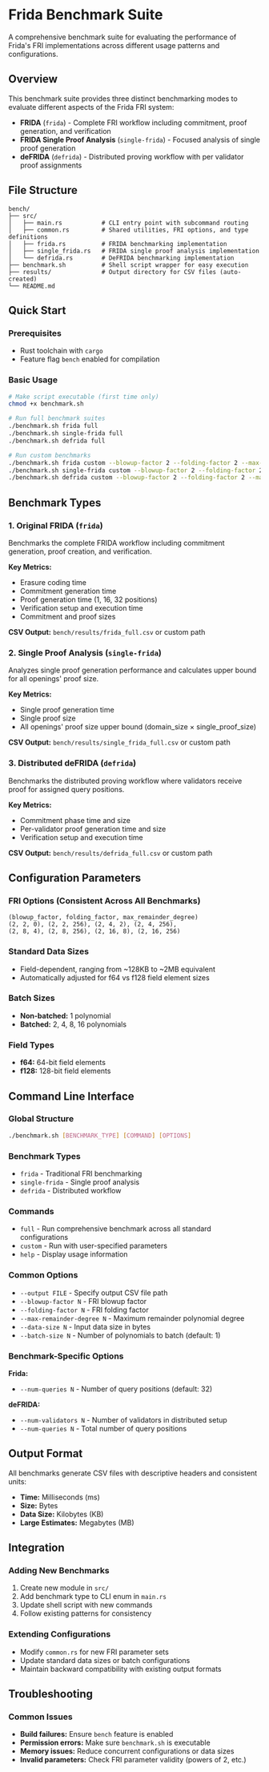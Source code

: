 # Frida Benchmark Suite

A comprehensive benchmark suite for evaluating the performance of Frida's FRI implementations across different usage patterns and configurations.

## Overview

This benchmark suite provides three distinct benchmarking modes to evaluate different aspects of the Frida FRI system:

- **FRIDA** (`frida`) - Complete FRI workflow including commitment, proof generation, and verification
- **FRIDA Single Proof Analysis** (`single-frida`) - Focused analysis of single proof generation
- **deFRIDA** (`defrida`) - Distributed proving workflow with per validator proof assignments

## File Structure

```
bench/
├── src/
│   ├── main.rs           # CLI entry point with subcommand routing
│   ├── common.rs         # Shared utilities, FRI options, and type definitions
│   ├── frida.rs          # FRIDA benchmarking implementation
│   ├── single_frida.rs   # FRIDA single proof analysis implementation
│   └── defrida.rs        # DeFRIDA benchmarking implementation
├── benchmark.sh          # Shell script wrapper for easy execution
├── results/              # Output directory for CSV files (auto-created)
└── README.md            
```

## Quick Start

### Prerequisites
- Rust toolchain with `cargo`
- Feature flag `bench` enabled for compilation

### Basic Usage

```bash
# Make script executable (first time only)
chmod +x benchmark.sh

# Run full benchmark suites
./benchmark.sh frida full
./benchmark.sh single-frida full  
./benchmark.sh defrida full

# Run custom benchmarks
./benchmark.sh frida custom --blowup-factor 2 --folding-factor 2 --max-remainder-degree 256 --data-size 32768 --batch-size 4
./benchmark.sh single-frida custom --blowup-factor 2 --folding-factor 2 --max-remainder-degree 256 --data-size 32768 --batch-size 4
./benchmark.sh defrida custom --blowup-factor 2 --folding-factor 2 --max-remainder-degree 256 --data-size 32768 --num-validators 8 --num-queries 32 --batch-size 4
```

## Benchmark Types

### 1. Original FRIDA (`frida`)

Benchmarks the complete FRIDA workflow including commitment generation, proof creation, and verification.

**Key Metrics:**
- Erasure coding time
- Commitment generation time  
- Proof generation time (1, 16, 32 positions)
- Verification setup and execution time
- Commitment and proof sizes

**CSV Output:** `bench/results/frida_full.csv` or custom path

### 2. Single Proof Analysis (`single-frida`)

Analyzes single proof generation performance and calculates upper bound for all openings' proof size.

**Key Metrics:**
- Single proof generation time
- Single proof size
- All openings' proof size upper bound (domain_size × single_proof_size)


**CSV Output:** `bench/results/single_frida_full.csv` or custom path

### 3. Distributed deFRIDA (`defrida`)

Benchmarks the distributed proving workflow where validators receive proof for assigned query positions.

**Key Metrics:**
- Commitment phase time and size
- Per-validator proof generation time and size
- Verification setup and execution time


**CSV Output:** `bench/results/defrida_full.csv` or custom path

## Configuration Parameters

### FRI Options (Consistent Across All Benchmarks)
```
(blowup_factor, folding_factor, max_remainder_degree)
(2, 2, 0), (2, 2, 256), (2, 4, 2), (2, 4, 256),
(2, 8, 4), (2, 8, 256), (2, 16, 8), (2, 16, 256)
```

### Standard Data Sizes
- Field-dependent, ranging from ~128KB to ~2MB equivalent
- Automatically adjusted for f64 vs f128 field element sizes

### Batch Sizes
- **Non-batched:** 1 polynomial
- **Batched:** 2, 4, 8, 16 polynomials

### Field Types
- **f64:** 64-bit field elements
- **f128:** 128-bit field elements

## Command Line Interface

### Global Structure
```bash
./benchmark.sh [BENCHMARK_TYPE] [COMMAND] [OPTIONS]
```

### Benchmark Types
- `frida` - Traditional FRI benchmarking
- `single-frida` - Single proof analysis  
- `defrida` - Distributed workflow

### Commands
- `full` - Run comprehensive benchmark across all standard configurations
- `custom` - Run with user-specified parameters
- `help` - Display usage information

### Common Options
- `--output FILE` - Specify output CSV file path
- `--blowup-factor N` - FRI blowup factor
- `--folding-factor N` - FRI folding factor  
- `--max-remainder-degree N` - Maximum remainder polynomial degree
- `--data-size N` - Input data size in bytes
- `--batch-size N` - Number of polynomials to batch (default: 1)

### Benchmark-Specific Options

**Frida:**
- `--num-queries N` - Number of query positions (default: 32)

**deFRIDA:**
- `--num-validators N` - Number of validators in distributed setup
- `--num-queries N` - Total number of query positions

## Output Format

All benchmarks generate CSV files with descriptive headers and consistent units:

- **Time:** Milliseconds (ms)
- **Size:** Bytes  
- **Data Size:** Kilobytes (KB)
- **Large Estimates:** Megabytes (MB)

## Integration

### Adding New Benchmarks
1. Create new module in `src/` 
2. Add benchmark type to CLI enum in `main.rs`
3. Update shell script with new commands
4. Follow existing patterns for consistency

### Extending Configurations
- Modify `common.rs` for new FRI parameter sets
- Update standard data sizes or batch configurations
- Maintain backward compatibility with existing output formats

## Troubleshooting

### Common Issues
- **Build failures:** Ensure `bench` feature is enabled
- **Permission errors:** Make sure `benchmark.sh` is executable
- **Memory issues:** Reduce concurrent configurations or data sizes
- **Invalid parameters:** Check FRI parameter validity (powers of 2, etc.)

